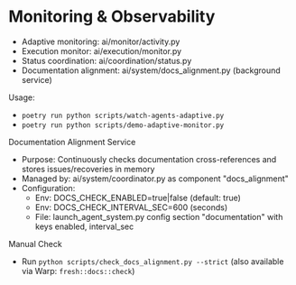 # Monitoring & Observability

- Adaptive monitoring: ai/monitor/activity.py
- Execution monitor: ai/execution/monitor.py
- Status coordination: ai/coordination/status.py
- Documentation alignment: ai/system/docs_alignment.py (background service)

Usage:
- `poetry run python scripts/watch-agents-adaptive.py`
- `poetry run python scripts/demo-adaptive-monitor.py`

Documentation Alignment Service
- Purpose: Continuously checks documentation cross-references and stores issues/recoveries in memory
- Managed by: ai/system/coordinator.py as component "docs_alignment"
- Configuration:
  - Env: DOCS_CHECK_ENABLED=true|false (default: true)
  - Env: DOCS_CHECK_INTERVAL_SEC=600 (seconds)
  - File: launch_agent_system.py config section "documentation" with keys enabled, interval_sec

Manual Check
- Run `python scripts/check_docs_alignment.py --strict` (also available via Warp: `fresh::docs::check`)  

